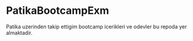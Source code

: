 # PatikaBootcampExm 
Patika uzerinden takip ettigim bootcamp icerikleri ve odevler bu repoda yer almaktadir.
